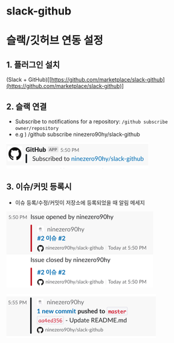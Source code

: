 # slack-github

# 슬랙/깃허브 연동 설정

## 1. 플러그인 설치

(Slack + GitHub)[[https://github.com/marketplace/slack-github](https://github.com/marketplace/slack-github)]

## 2. 슬랙 연결

- Subscribe to notifications for a repository: `/github subscribe owner/repository`
- e.g ) /github subscribe ninezero90hy/slack-github

![](2018-12-126-10971f72-a50f-4265-bf51-1223bcc165cb.06.40.png)

## 3. 이슈/커밋 등록시

- 이슈 등록/수정/커밋이 저장소에 등록되었을 때 알림 메세지

![](2018-12-126-73d41abd-380d-4c0c-b457-8b78766dce27.06.49.png)

![](2018-12-126-47dc7af3-9acf-4879-a0a0-a71f0183d9c2.06.55.png)

